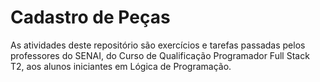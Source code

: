 # Cadastro de Peças 
As atividades deste repositório são exercícios e tarefas passadas pelos professores do SENAI, do Curso de Qualificação Programador Full Stack T2, aos alunos iniciantes em Lógica de Programação.
